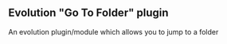 ## Evolution "Go To Folder" plugin

An evolution plugin/module which allows you to jump to a folder
